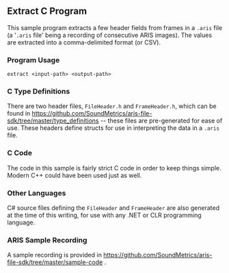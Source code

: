 ## Extract C Program

This sample program extracts a few header fields from frames in a `.aris` file
(a '`.aris` file' being a recording of consecutive ARIS images). The values are extracted into a comma-delimited format (or CSV).

### Program Usage

    extract <input-path> <output-path>

### C Type Definitions

There are two header files, `FileHeader.h` and `FrameHeader.h`, which can be found in
https://github.com/SoundMetrics/aris-file-sdk/tree/master/type_definitions -- these files
are pre-generated for ease of use. These headers define structs for use in interpreting the data
in a `.aris` file.

### C Code

The code in this sample is fairly strict C code in order to keep things simple.
Modern C++ could have been used just as well.

### Other Languages

C# source files defining the `FileHeader` and `FrameHeader` are also generated at the time of this writing, for
use with any .NET or CLR programming language.

### ARIS Sample Recording
A sample recording is provided in https://github.com/SoundMetrics/aris-file-sdk/tree/master/sample-code .
